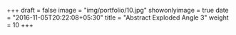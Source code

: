 +++
draft = false
image = "img/portfolio/10.jpg"
showonlyimage = true
date = "2016-11-05T20:22:08+05:30"
title = "Abstract Exploded Angle 3"
weight = 10
+++
